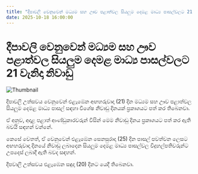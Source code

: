 ```yaml
---
title: "දීපාවලි වෙනුවෙන් මධ්‍යම සහ ඌව පළාත්වල සියලුම දෙමළ මාධ්‍ය පාසල්වලට 21 වැනිදා නිවාඩු"
date: 2025-10-18 16:00:00
---
```


# දීපාවලි වෙනුවෙන් මධ්‍යම සහ ඌව පළාත්වල සියලුම දෙමළ මාධ්‍ය පාසල්වලට 21 වැනිදා නිවාඩු

![Thumbnail](https://helakuru.sgp1.cdn.digitaloceanspaces.com/esana/images/lib/school-students[1].jpg)

දීපාවලි උත්සවය වෙනුවෙන් එළැඹෙන අඟහරුවාදා (21) දින මධ්‍යම සහ ඌව පළාත්වල සියලුම දෙමළ මාධ්‍ය පාසල් සඳහා විශේෂ නිවාඩු දිනයක් ප්‍රකාශයට පත් කර තිබෙනවා.

ඒ අනුව, අදාළ පළාත් ආණ්ඩුකාරවරුන් විසින් මෙම නිවාඩු දිනය ප්‍රකාශයට පත් කර ඇති බවයි සඳහන් වන්නේ.

කෙසේ වෙතත්, ඒ වෙනුවෙන් එළැඹෙන සෙනසුරාදා (25) දින පාසල් පවත්වන ලෙසට අඟහරුවාදා දිනයේ නිවාඩු ලබාදෙන සියලුම දෙමළ මාධ්‍ය පාසල්වල විදුහල්පතිවරුන්ට උපදෙස් ලබාදී ඇති බවද සඳහන්.

දීපවාලි උත්සවය එළැඹෙන සඳුදා (20) දිනට යෙදී තිබෙනවා.

